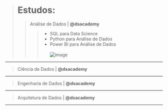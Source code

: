 > # Estudos:
>> Análise de Dados | **@dsacademy** <br />
  >>> * SQL para Data Science  <br />
  >>> * Python para Análise de Dados  <br />
  >>> * Power BI para Análise de Dados  <br /><br />
> ![image](https://github.com/yullano-90/yullano-90/assets/166453436/8c4f65e0-c552-458c-9bf6-22fed5305c63)

---
> Ciência de Dados | **@dsacademy** <br />
---
> Engenharia de Dados | **@dsacademy** <br />
---
> Arquitetura de Dados | **@dsacademy** <br />
---
